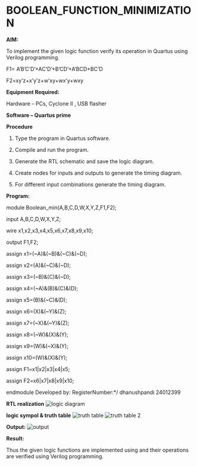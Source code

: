 # BOOLEAN_FUNCTION_MINIMIZATION

**AIM:**

To implement the given logic function verify its operation in Quartus using Verilog programming.

F1= A’B’C’D’+AC’D’+B’CD’+A’BCD+BC’D 

F2=xy’z+x’y’z+w’xy+wx’y+wxy

**Equipment Required:**

Hardware – PCs, Cyclone II , USB flasher

**Software – Quartus prime**

**Procedure**

1.	Type the program in Quartus software.

2.	Compile and run the program.

3.	Generate the RTL schematic and save the logic diagram.

4.	Create nodes for inputs and outputs to generate the timing diagram.

5.	For different input combinations generate the timing diagram.


**Program:**

module Boolean_min(A,B,C,D,W,X,Y,Z,F1,F2);

input A,B,C,D,W,X,Y,Z;

wire x1,x2,x3,x4,x5,x6,x7,x8,x9,x10;

output F1,F2;

assign x1=(~A)&(~B)&(~C)&(~D);

assign x2=(A)&(~C)&(~D);

assign x3=(~B)&(C)&(~D);

assign x4=(~A)&(B)&(C)&(D);

assign x5=(B)&(~C)&(D);

assign x6=(X)&(~Y)&(Z);

assign x7=(~X)&(~Y)&(Z);

assign x8=(~W)&(X)&(Y);

assign x9=(W)&(~X)&(Y);

assign x10=(W)&(X)&(Y);

assign F1=x1|x2|x3|x4|x5;

assign F2=x6|x7|x8|x9|x10;

endmodule
Developed by: RegisterNumber:*/  dhanushpandi   24012399


**RTL realization**
![logic diagram](https://github.com/user-attachments/assets/37827230-4776-45aa-85e2-e30b32ff2691)

**logic sympol & truth table**
![truth table](https://github.com/user-attachments/assets/ac97dfa3-6464-4366-9d97-f279a0964a65)
![truth table 2](https://github.com/user-attachments/assets/43c53853-1019-49ee-8596-06c7d1810a10)


**Output:**
![output](https://github.com/user-attachments/assets/c1b9b958-e041-49ff-af6c-7091fe49f83a)


**Result:**

Thus the given logic functions are implemented using and their operations are verified using Verilog programming.

